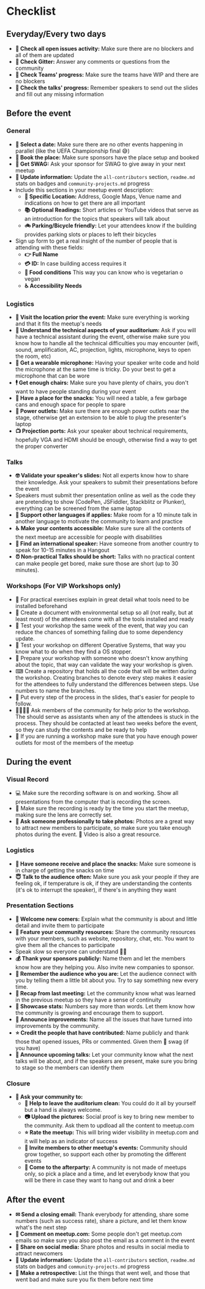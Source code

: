 # Checklist

## Everyday/Every two days

- **👀 Check all open issues activity:** Make sure there are no blockers and all of them are updated
- **🤳 Check Gitter:** Answer any comments or questions from the community
- **🤝 Check Teams' progress:** Make sure the teams have WIP and there are no blockers
- **👮 Check the talks' progress:** Remember speakers to send out the slides and fill out any missing information

## Before the event

### General

- **📆 Select a date:** Make sure there are no other events happening in parallel (like the UEFA Championship final 😅)
- **🏢 Book the place:** Make sure sponsors have the place setup and booked
- **🎁 Get SWAG:** Ask your sponsor for SWAG to give away in your next meetup
- **📝 Update information:** Update the `all-contributors` section, `readme.md` stats on badges and `community-projects.md` progress
- Include this sections in your meetup event description:
    - **🏢 Specific Location:** Address, Google Maps, Venue name and indications on how to get there are all important
    - **📚 Optional Readings:** Short articles or YouTube videos that serve as an introduction for the topics that speakers will talk about
    - **🚲 Parking/Bicycle friendly:** Let your attendees know if the building provides parking slots or places to left their bicycles
- Sign up form to get a real insight of the number of people that is attending with these fields:
    - **👉 Full Name**
    - **💳 ID:** In case building access requires it
    - **🍎 Food conditions** This way you can know who is vegetarian o vegan
    - **♿ Accessibility Needs**

### Logistics

- **🏢 Visit the location prior the event:** Make sure everything is working and that it fits the meetup's needs
- **🔧 Understand the technical aspects of your auditorium:** Ask if you will have a technical assistant during the event, otherwise make sure you know how to handle all the technical difficulties you may encounter (wifi, sound, amplification, AC, projection, lights, microphone, keys to open the room, etc)
- **🎤 Get a wearable microphone:** Having your speaker write code and hold the microphone at the same time is tricky. Do your best to get a microphone that can be wore
- **🕴 Get enough chairs:** Make sure you have plenty of chairs, you don't want to have people standing during your event
- **🍪 Have a place for the snacks:** You will need a table, a few garbage cans and enough space for people to spare
- **🔌 Power outlets:** Make sure there are enough power outlets near the stage, otherwise get an extension to be able to plug the presenter's laptop
- **📺 Projection ports:** Ask your speaker about technical requirements, hopefully VGA and HDMI should be enough, otherwise find a way to get the proper converter

### Talks

- **🤓 Validate your speaker's slides:** Not all experts know how to share their knowledge. Ask your speakers to submit their presentations before the event
- Speakers must submit ther presentation online as well as the code they are pretending to show (CodePen, JSFiddler, Stackblitz or Plunker), everything can be screened from the same laptop
- **👄 Support other languages if applies:** Make room for a 10 minute talk in another language to motivate the community to learn and practice
- **♿️ Make your contents accessible:** Make sure sure all the contents of the next meetup are accessible for people with disabilities
- **🤵 Find an international speaker:** Have someone from another country to speak for 10-15 minutes in a Hangout
- **⏰ Non-practical Talks should be short:** Talks with no practical content can make people get bored, make sure those are short (up to 30 minutes).

### Workshops (For VIP Workshops only)

- 💾  For practical exercises explain in great detail what tools need to be installed beforehand
- 📁 Create a document with environmental setup so all (not really, but at least most) of the attendees come with all the tools installed and ready
- 🤳 Test your workshop the same week of the event, that way you can reduce the chances of something failing due to some dependency update.
- 💾 Test your workshop on different Operative Systems, that way you know what to do when they find a OS stopper.
- 👴 Prepare your workshop with someone who doesn't know anything about the topic, that way can validate the way your workshop is given.
- ⌨ Create a repository that holds all the code that will be written during the workshop. Creating branches to denote every step makes it easier for the attendees to fully understand the differences between steps. Use numbers to name the branches.
- 📝 Put every step of the process in the slides, that's easier for people to follow.
- 👨‍👩‍👧‍👦 Ask members of the community for help prior to the workshop. The should serve as assistants when any of the attendees is stuck in the process. They should be contacted at least two weeks before the event, so they can study the contents and be ready to help
- 🔌 If you are running a workshop make sure that you have enough power outlets for most of the members of the meetup

## During the event

### Visual Record

- 💻 Make sure the recording software is on and working. Show all presentations from the computer that is recording the screen.
- 🎥 Make sure the recording is ready by the time you start the meetup, making sure the lens are correctly set.
- **🤳 Ask someone professionally to take photos:** Photos are a great way to attract new members to participate, so make sure you take enough photos during the event. 🎥 Video is also a great resource.

### Logistics

- **🍪 Have someone receive and place the snacks:** Make sure someone is in charge of getting the snacks on time
- **😇 Talk to the audience often:** Make sure you ask your people if they are feeling ok, if temperature is ok, if they are understanding the contents (it's ok to interrupt the speaker), if there's in anything they want

### Presentation Sections

- **🐣 Welcome new comers:** Explain what the community is about and little detail and invite them to participate
- **🔨 Feature your community resources:** Share the community resources with your members, such as website, repository, chat, etc. You want to give them all the chances to participate
- Speak slow so everyone can understand 👴👵
- **💰 Thank your sponsors publicly:** Name them and let the members know how are they helping you. Also invite new companies to sponsor.
- **👦 Remember the audience who you are:** Let the audience connect with you by telling them a little bit about you. Try to say something new every time.
- **💭 Recap from last meeting:** Let the community know what was learned in the previous meetup so they have a sense of continuity
- **🔢 Showcase stats:** Numbers say more than words. Let them know how the community is growing and encourage them to support.
- **📢 Announce improvements:** Name all the issues that have turned into improvements by the community.
- **⭐ Credit the people that have contributed:** Name publicly and thank those that opened issues, PRs or commented. Given them 🎁 swag (if you have)
- **📢 Announce upcoming talks:** Let your community know what the next talks will be about, and if the speakers are present, make sure you bring to stage so the members can identify them

### Closure

- **🕺 Ask your community to:**
    - **🕺 Help to leave the auditorium clean:** You could do it all by yourself but a hand is always welcome.
    - **📷 Upload the pictures:** Social proof is key to bring new member to the community. Ask them to updload all the content to meetup.com
    - **⭐ Rate the meetup:** This will bring wider visibility in meetup.com and it will help as an indicator of success
    - **🕺 Invite members to other meetup's events:** Community should grow together, so support each other by promoting the different events
    - **🎉 Come to the afterparty:** A community is not made of meetups only, so pick a place and a time, and let everybody know that you will be there in case they want to hang out and drink a beer

## After the event

- **✉ Send a closing email:** Thank everybody for attending, share some numbers (such as success rate), share a picture, and let them know what's the next step
- **📲 Comment on meetup.com:** Some people don't get meetup.com emails so make sure you also post the email as a comment in the event
- **📱 Share on social media:** Share photos and results in social media to attract newcomers
- **📝 Update information:** Update the `all-contributors` section, `readme.md` stats on badges and `community-projects.md` progress
- **📇 Make a retrospective:** List the things that went well, and those that went bad and make sure you fix them before next time
